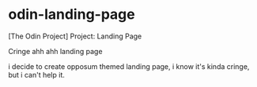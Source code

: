 # odin-landing-page
[The Odin Project] Project: Landing Page

Cringe ahh ahh landing page

i decide to create opposum themed landing page, i know it's kinda cringe, but i can't help it.
